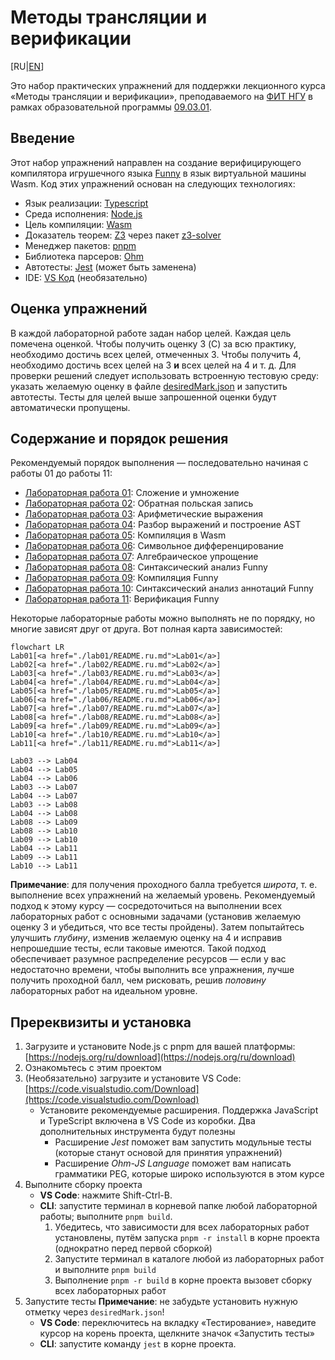 # Методы трансляции и верификации

[RU|[EN](README.md)]

Это набор практических упражнений для поддержки лекционного курса «Методы трансляции и верификации», преподаваемого на
[ФИТ НГУ](https://www.nsu.ru/n/information-technologies-department/) в рамках образовательной программы [09.03.01](https://www.nsu.ru/n/information-technologies-department/education_fit/programs/OOP/09-03-01/piikn/piikn.php).

## Введение

Этот набор упражнений направлен на создание верифицирующего компилятора игрушечного языка [Funny](funny.ru.md) в язык виртуальной машины Wasm.
Код этих упражнений основан на следующих технологиях:

- Язык реализации: [Typescript](https://www.typescriptlang.org/)
- Среда исполнения: [Node.js](https://nodejs.org/)
- Цель компиляции: [Wasm](https://webassembly.org/)
- Доказатель теорем: [Z3](https://github.com/Z3Prover/z3) через пакет [z3-solver](https://www.npmjs.com/package/z3-solver)
- Менеджер пакетов: [pnpm](https://pnpm.io/)
- Библиотека парсеров: [Ohm](https://ohmjs.org/)
- Автотесты: [Jest](https://jestjs.io/) (может быть заменена)
- IDE: [VS Код](https://code.visualstudio.com/) (необязательно)

## Оценка упражнений

В каждой лабораторной работе задан набор целей. Каждая цель помечена оценкой. Чтобы получить оценку 3 (C) за всю практику, необходимо достичь всех целей, отмеченных 3. Чтобы получить 4, необходимо достичь всех целей на 3 **и** всех целей на 4 и т. д.
Для проверки решений следует использовать встроенную тестовую среду: указать желаемую оценку в файле [desiredMark.json](desiredMark.json) и запустить автотесты. Тесты для целей выше запрошенной оценки будут автоматически пропущены.

## Содержание и порядок решения

Рекомендуемый порядок выполнения — последовательно начиная с работы 01 до работы 11:

- [Лабораторная работа 01](./lab01/README.ru.md): Сложение и умножение
- [Лабораторная работа 02](./lab02/README.ru.md): Обратная польская запись
- [Лабораторная работа 03](./lab03/README.ru.md): Арифметические выражения
- [Лабораторная работа 04](./lab04/README.ru.md): Разбор выражений и построение AST
- [Лабораторная работа 05](./lab05/README.ru.md): Компиляция в Wasm
- [Лабораторная работа 06](./lab06/README.ru.md): Символьное дифференцирование
- [Лабораторная работа 07](./lab07/README.ru.md): Алгебраическое упрощение
- [Лабораторная работа 08](./lab08/README.ru.md): Синтаксический анализ Funny
- [Лабораторная работа 09](./lab09/README.ru.md): Компиляция Funny
- [Лабораторная работа 10](./lab10/README.ru.md): Синтаксический анализ аннотаций Funny
- [Лабораторная работа 11](./lab11/README.ru.md): Верификация Funny

Некоторые лабораторные работы можно выполнять не по порядку, но многие зависят друг от друга. Вот полная карта зависимостей:

```mermaid
flowchart LR
Lab01[<a href="./lab01/README.ru.md">Lab01</a>]
Lab02[<a href="./lab02/README.ru.md">Lab02</a>]
Lab03[<a href="./lab03/README.ru.md">Lab03</a>]
Lab04[<a href="./lab04/README.ru.md">Lab04</a>]
Lab05[<a href="./lab05/README.ru.md">Lab05</a>]
Lab06[<a href="./lab06/README.ru.md">Lab06</a>]
Lab07[<a href="./lab07/README.ru.md">Lab07</a>]
Lab08[<a href="./lab08/README.ru.md">Lab08</a>]
Lab09[<a href="./lab09/README.ru.md">Lab09</a>]
Lab10[<a href="./lab10/README.ru.md">Lab10</a>]
Lab11[<a href="./lab11/README.ru.md">Lab11</a>]

Lab03 --> Lab04
Lab04 --> Lab05
Lab04 --> Lab06
Lab03 --> Lab07
Lab04 --> Lab07
Lab03 --> Lab08
Lab04 --> Lab08
Lab08 --> Lab09
Lab08 --> Lab10
Lab09 --> Lab10
Lab04 --> Lab11
Lab09 --> Lab11
Lab10 --> Lab11
```

**Примечание**: для получения проходного балла требуется *широта*, т. е. выполнение всех упражнений на желаемый уровень. Рекомендуемый подход к этому курсу — сосредоточиться на выполнении всех лабораторных работ с основными задачами (установив желаемую оценку 3 и убедиться, что все тесты пройдены). Затем попытайтесь улучшить *глубину*, изменив желаемую оценку на 4 и исправив непрошедшие тесты, если таковые имеются.
Такой подход обеспечивает разумное распределение ресурсов — если у вас недостаточно времени, чтобы выполнить все упражнения, лучше получить проходной балл, чем рисковать, решив *половину* лабораторных работ на идеальном уровне.

## Пререквизиты и установка

1. Загрузите и установите Node.js с pnpm для вашей платформы: [https://nodejs.org/ru/download](https://nodejs.org/ru/download)
2. Ознакомьтесь с этим проектом
3. (Необязательно) загрузите и установите VS Code: [https://code.visualstudio.com/Download](https://code.visualstudio.com/Download)
    - Установите рекомендуемые расширения. Поддержка JavaScript и TypeScript включена в VS Code из коробки.
    Два дополнительных инструмента будут полезны
        - Расширение *Jest* поможет вам запустить модульные тесты (которые станут основой для принятия упражнений)
        - Расширение *Ohm-JS Language* поможет вам написать грамматики PEG, которые широко используются в этом курсе
4. Выполните сборку проекта
    - **VS Code**: нажмите Shift-Ctrl-B.
    - **CLI**: запустите терминал в корневой папке любой лабораторной работы; выполните `pnpm build`.
      1. Убедитесь, что зависимости для всех лабораторных работ установлены, путём запуска `pnpm -r install` в корне проекта (однократно перед первой сборкой)
      2. Запустите терминал в каталоге любой из лабораторных работ и выполните `pnpm build`
      3. Выполнение `pnpm -r build` в корне проекта вызовет сборку всех лабораторных работ
5. Запустите тесты
    **Примечание**: не забудьте установить нужную отметку через `desiredMark.json`!
    - **VS Code**: переключитесь на вкладку «Тестирование», наведите курсор на корень проекта, щелкните значок «Запустить тесты»
    - **CLI**: запустите команду `jest` в корне проекта.
